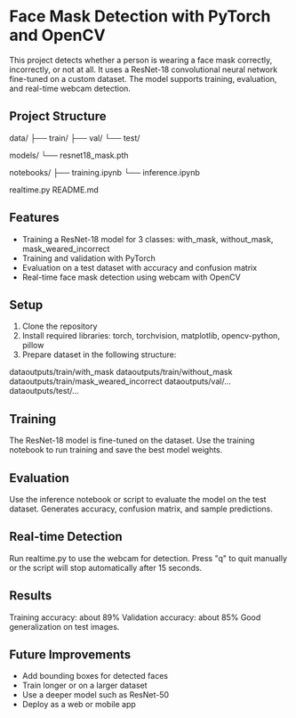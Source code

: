 

# Face Mask Detection with PyTorch and OpenCV

This project detects whether a person is wearing a face mask correctly, incorrectly, or not at all.
It uses a ResNet-18 convolutional neural network fine-tuned on a custom dataset.
The model supports training, evaluation, and real-time webcam detection.

## Project Structure

data/
├── train/
├── val/
└── test/

models/
└── resnet18\_mask.pth

notebooks/
├── training.ipynb
└── inference.ipynb

realtime.py
README.md

## Features

* Training a ResNet-18 model for 3 classes: with\_mask, without\_mask, mask\_weared\_incorrect
* Training and validation with PyTorch
* Evaluation on a test dataset with accuracy and confusion matrix
* Real-time face mask detection using webcam with OpenCV

## Setup

1. Clone the repository
2. Install required libraries: torch, torchvision, matplotlib, opencv-python, pillow
3. Prepare dataset in the following structure:

dataoutputs/train/with\_mask
dataoutputs/train/without\_mask
dataoutputs/train/mask\_weared\_incorrect
dataoutputs/val/...
dataoutputs/test/...

## Training

The ResNet-18 model is fine-tuned on the dataset.
Use the training notebook to run training and save the best model weights.

## Evaluation

Use the inference notebook or script to evaluate the model on the test dataset.
Generates accuracy, confusion matrix, and sample predictions.

## Real-time Detection

Run realtime.py to use the webcam for detection.
Press "q" to quit manually or the script will stop automatically after 15 seconds.

## Results

Training accuracy: about 89%
Validation accuracy: about 85%
Good generalization on test images.

## Future Improvements

* Add bounding boxes for detected faces
* Train longer or on a larger dataset
* Use a deeper model such as ResNet-50
* Deploy as a web or mobile app

